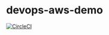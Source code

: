 # devops-aws-demo


[![CircleCI](https://dl.circleci.com/status-badge/img/gh/Llcyber/devops-aws-demo/tree/main.svg?style=svg)](https://dl.circleci.com/status-badge/redirect/gh/Llcyber/devops-aws-demo/tree/main)
